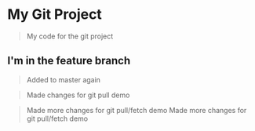 # My Git Project 

> My code for the git project

## I'm in the feature branch 

> Added to master again 


> Made changes for git pull demo

> Made more changes for git pull/fetch demo
> Made more changes for git pull/fetch demo
